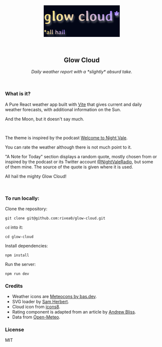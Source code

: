 <p align="center">
  <img src="./img/gc-logo.png" alt="Glow cloud (all hail) logo" width="250px"/> 
</p>

<br>

<div align="center">
<h2>Glow Cloud</h2>
<p><em>Daily weather report with a *slightly* absurd take</em>.</p>
</p>
</div>
<br>


### What is it?
A Pure React weather app built with [Vite](https://vitejs.dev/) that gives current and daily weather forecasts, with additional information on the Sun. 

And the Moon, but it doesn't say much.

<br>

The theme is inspired by the podcast [Welcome to Night Vale](https://www.welcometonightvale.com/).

You can rate the weather although there is not much point to it.

"A Note for Today" section displays a random quote, mostly chosen from or inspired by the podcast or its Twitter account [@NightValeRadio](https://nitter.net/NightValeRadio/), but some of them mine. The source of the quote is given where it is used.

All hail the mighty Glow Cloud!

<br>

### To run locally:

Clone the repository:
```
git clone git@github.com:rivea0/glow-cloud.git
```

`cd` into it:
```
cd glow-cloud
```

Install dependencies:
```
npm install
```

Run the server:
```
npm run dev
```

### Credits
- Weather icons are [Meteocons by bas.dev](https://bas.dev/work/meteocons).
- SVG loader by [Sam Herbert](https://samherbert.net/svg-loaders/).
- Cloud icon from [icons8](https://icons8.com/).
- Rating component is adapted from an article by [Andrew Bliss](https://javascript.plainenglish.io/how-to-build-a-star-rating-component-in-react-dad06b05679b).
- Data from [Open-Meteo](https://open-meteo.com/en/docs).

### License
MIT
